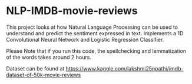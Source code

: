 # NLP-IMDB-movie-reviews

This project looks at how Natural Language Processing can be used to understand and predict the sentiment expressed in text. 
Implements a 1D Convolutional Neural Network and Logistic Regression Classifier. 

Please Note that if you run this code, the spellchecking and lemmatization of the words takes around 2 hours. 

Dataset can be found at https://www.kaggle.com/lakshmi25npathi/imdb-dataset-of-50k-movie-reviews
